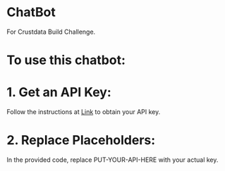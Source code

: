 # ChatBot
For Crustdata Build Challenge.

# To use this chatbot:

# 1. Get an API Key:
Follow the instructions at [Link](https://ai.google.dev/gemini-api/docs/api-key) to obtain your API key.

# 2. Replace Placeholders:
In the provided code, replace PUT-YOUR-API-HERE with your actual key.

